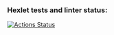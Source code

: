 ### Hexlet tests and linter status:
[![Actions Status](https://github.com/vladikKir/frontend-project-11/workflows/hexlet-check/badge.svg)](https://github.com/vladikKir/frontend-project-11/actions)